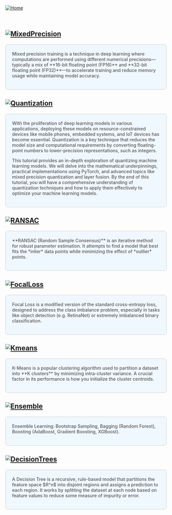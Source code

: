 [![Home](https://img.shields.io/badge/Home-Click%20Here-blue?style=flat&logo=homeadvisor&logoColor=white)](../)


<br>

## [![MixedPrecision](https://img.shields.io/badge/Optimization_Series-Mixed_Precision_Training-blue?style=for-the-badge&logo=github)](../posts/MixedPrecision)

<div style="background-color: #f0f8ff; color: #555;font-weight: 485; padding: 20px; margin: 20px 0; border-radius: 8px; border: 1px solid #ccc;">
Mixed precision training is a technique in deep learning where computations are performed using different numerical precisions—typically a mix of **16-bit floating point (FP16)** and **32-bit floating point (FP32)**—to accelerate training and reduce memory usage while maintaining model accuracy. 
<p></p>
</div>


## [![Quantization](https://img.shields.io/badge/Optimization_Series-Quantization-blue?style=for-the-badge&logo=github)](../posts/Quantization)

<div style="background-color: #f0f8ff; color: #555;font-weight: 485; padding: 20px; margin: 20px 0; border-radius: 8px; border: 1px solid #ccc;">
With the proliferation of deep learning models in various applications, deploying these models on resource-constrained devices like mobile phones, embedded systems, and IoT devices has become essential. Quantization is a key technique that reduces the model size and computational requirements by converting floating-point numbers to lower-precision representations, such as integers.


This tutorial provides an in-depth exploration of quantizing machine learning models. We will delve into the mathematical underpinnings, practical implementations using PyTorch, and advanced topics like mixed precision quantization and layer fusion. By the end of this tutorial, you will have a comprehensive understanding of quantization techniques and how to apply them effectively to optimize your machine learning models.

<p></p>

</div>

## [![RANSAC](https://img.shields.io/badge/RANSAC-Random_Sample_Consensus-blue?style=for-the-badge&logo=github)](../posts/RANSAC)

<div style="background-color: #f0f8ff; color: #555;font-weight: 485; padding: 20px; margin: 20px 0; border-radius: 8px; border: 1px solid #ccc;">
**RANSAC (Random Sample Consensus)** is an iterative method for robust parameter estimation. It attempts to find a model that best fits the *inlier* data points while minimizing the effect of *outlier* points.

<p></p>

</div>

## [![FocalLoss](https://img.shields.io/badge/FocalLoss-Focal_Loss-blue?style=for-the-badge&logo=github)](../posts/FocalLoss)

<div style="background-color: #f0f8ff; color: #555;font-weight: 485; padding: 20px; margin: 20px 0; border-radius: 8px; border: 1px solid #ccc;">
Focal Loss is a modified version of the standard cross-entropy loss, designed to address the class imbalance problem, especially in tasks like object detection (e.g. RetinaNet) or extremely imbalanced binary classification.
<p></p>

</div>

## [![Kmeans](https://img.shields.io/badge/KMEANS-Unsupervised_Learning-blue?style=for-the-badge&logo=github)](../posts/Kmeans)

<div style="background-color: #f0f8ff; color: #555;font-weight: 485; padding: 20px; margin: 20px 0; border-radius: 8px; border: 1px solid #ccc;">
K-Means is a popular clustering algorithm used to partition a dataset into **K clusters** by minimizing intra-cluster variance. A crucial factor in its performance is how you initialize the cluster centroids. 
<p></p>
</div>

## [![Ensemble](https://img.shields.io/badge/DecisionTrees-Ensemble_Methods_Bagging_and_Boosting-blue?style=for-the-badge&logo=github)](../posts/Ensemble)
<div style="background-color: #f0f8ff; color: #555;font-weight: 485; padding: 20px; margin: 20px 0; border-radius: 8px; border: 1px solid #ccc;">
Ensemble Learning: Bootstrap Sampling, Bagging (Random Forest), Boosting (AdaBoost, Gradient Boosting, XGBoost).
<p></p>
</div>

## [![DecisionTrees](https://img.shields.io/badge/DecisionTrees-Rule_Based_Model-blue?style=for-the-badge&logo=github)](../posts/DecisionTrees)
<div style="background-color: #f0f8ff; color: #555;font-weight: 485; padding: 20px; margin: 20px 0; border-radius: 8px; border: 1px solid #ccc;">
A Decision Tree is a recursive, rule-based model that partitions the feature space $R^n$ into disjoint regions and assigns a prediction to each region. It works by splitting the dataset at each node based on feature values to reduce some measure of impurity or error.
<p></p>
</div>
